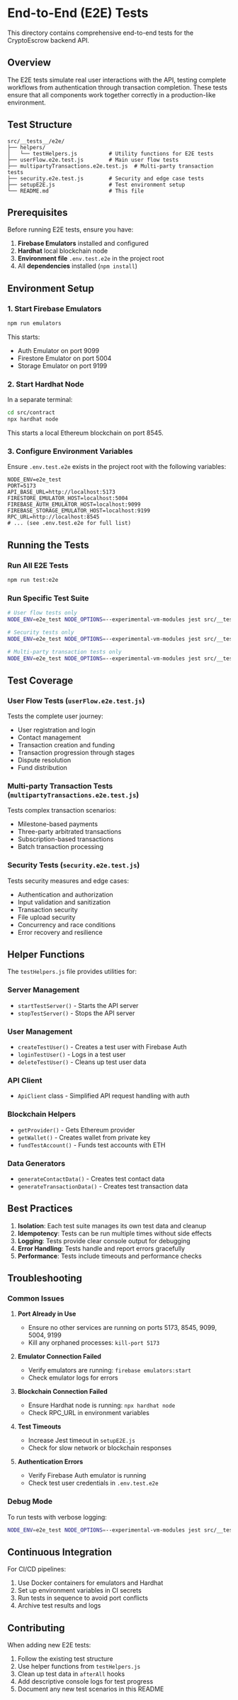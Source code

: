 # End-to-End (E2E) Tests

This directory contains comprehensive end-to-end tests for the CryptoEscrow backend API.

## Overview

The E2E tests simulate real user interactions with the API, testing complete workflows from authentication through transaction completion. These tests ensure that all components work together correctly in a production-like environment.

## Test Structure

```
src/__tests__/e2e/
├── helpers/
│   └── testHelpers.js          # Utility functions for E2E tests
├── userFlow.e2e.test.js        # Main user flow tests
├── multipartyTransactions.e2e.test.js  # Multi-party transaction tests
├── security.e2e.test.js        # Security and edge case tests
├── setupE2E.js                 # Test environment setup
└── README.md                   # This file
```

## Prerequisites

Before running E2E tests, ensure you have:

1. **Firebase Emulators** installed and configured
2. **Hardhat** local blockchain node
3. **Environment file** `.env.test.e2e` in the project root
4. All **dependencies** installed (`npm install`)

## Environment Setup

### 1. Start Firebase Emulators

```bash
npm run emulators
```

This starts:
- Auth Emulator on port 9099
- Firestore Emulator on port 5004
- Storage Emulator on port 9199

### 2. Start Hardhat Node

In a separate terminal:

```bash
cd src/contract
npx hardhat node
```

This starts a local Ethereum blockchain on port 8545.

### 3. Configure Environment Variables

Ensure `.env.test.e2e` exists in the project root with the following variables:

```env
NODE_ENV=e2e_test
PORT=5173
API_BASE_URL=http://localhost:5173
FIRESTORE_EMULATOR_HOST=localhost:5004
FIREBASE_AUTH_EMULATOR_HOST=localhost:9099
FIREBASE_STORAGE_EMULATOR_HOST=localhost:9199
RPC_URL=http://localhost:8545
# ... (see .env.test.e2e for full list)
```

## Running the Tests

### Run All E2E Tests

```bash
npm run test:e2e
```

### Run Specific Test Suite

```bash
# User flow tests only
NODE_ENV=e2e_test NODE_OPTIONS=--experimental-vm-modules jest src/__tests__/e2e/userFlow.e2e.test.js

# Security tests only
NODE_ENV=e2e_test NODE_OPTIONS=--experimental-vm-modules jest src/__tests__/e2e/security.e2e.test.js

# Multi-party transaction tests only
NODE_ENV=e2e_test NODE_OPTIONS=--experimental-vm-modules jest src/__tests__/e2e/multipartyTransactions.e2e.test.js
```

## Test Coverage

### User Flow Tests (`userFlow.e2e.test.js`)

Tests the complete user journey:
- User registration and login
- Contact management
- Transaction creation and funding
- Transaction progression through stages
- Dispute resolution
- Fund distribution

### Multi-party Transaction Tests (`multipartyTransactions.e2e.test.js`)

Tests complex transaction scenarios:
- Milestone-based payments
- Three-party arbitrated transactions
- Subscription-based transactions
- Batch transaction processing

### Security Tests (`security.e2e.test.js`)

Tests security measures and edge cases:
- Authentication and authorization
- Input validation and sanitization
- Transaction security
- File upload security
- Concurrency and race conditions
- Error recovery and resilience

## Helper Functions

The `testHelpers.js` file provides utilities for:

### Server Management
- `startTestServer()` - Starts the API server
- `stopTestServer()` - Stops the API server

### User Management
- `createTestUser()` - Creates a test user with Firebase Auth
- `loginTestUser()` - Logs in a test user
- `deleteTestUser()` - Cleans up test user data

### API Client
- `ApiClient` class - Simplified API request handling with auth

### Blockchain Helpers
- `getProvider()` - Gets Ethereum provider
- `getWallet()` - Creates wallet from private key
- `fundTestAccount()` - Funds test accounts with ETH

### Data Generators
- `generateContactData()` - Creates test contact data
- `generateTransactionData()` - Creates test transaction data

## Best Practices

1. **Isolation**: Each test suite manages its own test data and cleanup
2. **Idempotency**: Tests can be run multiple times without side effects
3. **Logging**: Tests provide clear console output for debugging
4. **Error Handling**: Tests handle and report errors gracefully
5. **Performance**: Tests include timeouts and performance checks

## Troubleshooting

### Common Issues

1. **Port Already in Use**
   - Ensure no other services are running on ports 5173, 8545, 9099, 5004, 9199
   - Kill any orphaned processes: `kill-port 5173`

2. **Emulator Connection Failed**
   - Verify emulators are running: `firebase emulators:start`
   - Check emulator logs for errors

3. **Blockchain Connection Failed**
   - Ensure Hardhat node is running: `npx hardhat node`
   - Check RPC_URL in environment variables

4. **Test Timeouts**
   - Increase Jest timeout in `setupE2E.js`
   - Check for slow network or blockchain responses

5. **Authentication Errors**
   - Verify Firebase Auth emulator is running
   - Check test user credentials in `.env.test.e2e`

### Debug Mode

To run tests with verbose logging:

```bash
NODE_ENV=e2e_test NODE_OPTIONS=--experimental-vm-modules jest src/__tests__/e2e/ --verbose --detectOpenHandles
```

## Continuous Integration

For CI/CD pipelines:

1. Use Docker containers for emulators and Hardhat
2. Set up environment variables in CI secrets
3. Run tests in sequence to avoid port conflicts
4. Archive test results and logs

## Contributing

When adding new E2E tests:

1. Follow the existing test structure
2. Use helper functions from `testHelpers.js`
3. Clean up test data in `afterAll` hooks
4. Add descriptive console logs for test progress
5. Document any new test scenarios in this README 